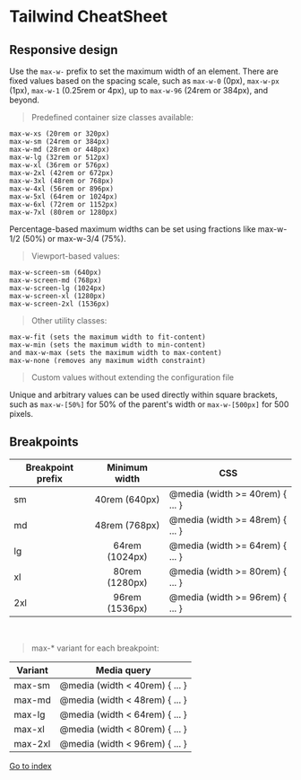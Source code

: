 # Tailwind CheatSheet

## Responsive design

Use the `max-w-` prefix to set the maximum width of an element.
There are fixed values based on the spacing scale, such as `max-w-0` (0px),
`max-w-px` (1px), `max-w-1` (0.25rem or 4px), up to `max-w-96` (24rem or 384px),
and beyond.

> Predefined container size classes available:

    max-w-xs (20rem or 320px)
    max-w-sm (24rem or 384px)
    max-w-md (28rem or 448px)
    max-w-lg (32rem or 512px)
    max-w-xl (36rem or 576px)
    max-w-2xl (42rem or 672px)
    max-w-3xl (48rem or 768px)
    max-w-4xl (56rem or 896px)
    max-w-5xl (64rem or 1024px)
    max-w-6xl (72rem or 1152px)
    max-w-7xl (80rem or 1280px)

Percentage-based maximum widths can be set using fractions like max-w-1/2 (50%) or max-w-3/4 (75%).

> Viewport-based values:

    max-w-screen-sm (640px)
    max-w-screen-md (768px)
    max-w-screen-lg (1024px)
    max-w-screen-xl (1280px)
    max-w-screen-2xl (1536px)

> Other utility classes:

    max-w-fit (sets the maximum width to fit-content)
    max-w-min (sets the maximum width to min-content)
    and max-w-max (sets the maximum width to max-content)
    max-w-none (removes any maximum width constraint)

> Custom values without extending the configuration file

Unique and arbitrary values can be used directly within square brackets,
such as `max-w-[50%]` for 50% of the parent's width or `max-w-[500px]` for 500 pixels.

## Breakpoints

| Breakpoint prefix | Minimum width  | CSS             |
| ----------------- | :------------: |  -------------- |
| sm                | 40rem (640px)  | @media (width >= 40rem) { ... } |
| md                | 48rem (768px)  | @media (width >= 48rem) { ... } |
| lg                | 64rem (1024px) | @media (width >= 64rem) { ... } |
| xl                | 80rem (1280px) | @media (width >= 80rem) { ... } |
| 2xl               | 96rem (1536px) | @media (width >= 96rem) { ... } |

<br>

> max-* variant for each breakpoint:

| Variant           | Media query    |
| ----------------- | :------------: |
| max-sm            | @media (width < 40rem) { ... } |
| max-md            | @media (width < 48rem) { ... } |
| max-lg            | @media (width < 64rem) { ... } |
| max-xl            | @media (width < 80rem) { ... } |
| max-2xl           | @media (width < 96rem) { ... } |

[Go to index](../../README.md)
